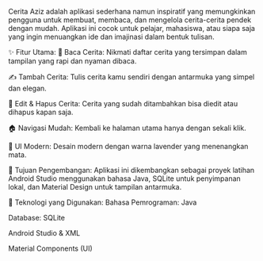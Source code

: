 Cerita Aziz adalah aplikasi sederhana namun inspiratif yang memungkinkan pengguna untuk membuat, membaca, dan mengelola cerita-cerita pendek dengan mudah. Aplikasi ini cocok untuk pelajar, mahasiswa, atau siapa saja yang ingin menuangkan ide dan imajinasi dalam bentuk tulisan.

✨ Fitur Utama:
📖 Baca Cerita: Nikmati daftar cerita yang tersimpan dalam tampilan yang rapi dan nyaman dibaca.

✍️ Tambah Cerita: Tulis cerita kamu sendiri dengan antarmuka yang simpel dan elegan.

📝 Edit & Hapus Cerita: Cerita yang sudah ditambahkan bisa diedit atau dihapus kapan saja.

🏠 Navigasi Mudah: Kembali ke halaman utama hanya dengan sekali klik.

🎨 UI Modern: Desain modern dengan warna lavender yang menenangkan mata.

🎯 Tujuan Pengembangan:
Aplikasi ini dikembangkan sebagai proyek latihan Android Studio menggunakan bahasa Java, SQLite untuk penyimpanan lokal, dan Material Design untuk tampilan antarmuka.

🔧 Teknologi yang Digunakan:
Bahasa Pemrograman: Java

Database: SQLite

Android Studio & XML

Material Components (UI)
